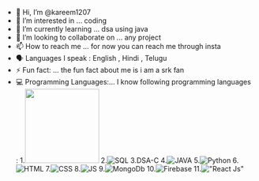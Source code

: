 - 👋 Hi, I’m @kareem1207
- 👀 I’m interested in ... coding
- 🌱 I’m currently learning ... dsa using java
- 💞️ I’m looking to collaborate on ... any project
- 📫 How to reach me ... for now you can reach me through insta
- 🗣️ Languages I speak : English , Hindi , Telugu
- ⚡ Fun fact: ... the fun fact about me is i am a srk fan
- 💻 Programming Languages:... I know following programming languages : 1.<img src="./c.png" width=150> 2.![SQL](./sql.webp)
  3.DSA-C 4.![JAVA](./java.png) 5.![Python](./python.png) 6.![HTML](./html.jpeg) 7.![CSS](./css.webp) 8.![JS](./Js.webp) 9.![MongoDb](./mongodb.jpeg) 10.![Firebase](./firebase_logo_shot.png) 11.!["React Js"](./React.png)

<!---
kareem1207/kareem1207 is a ✨ special ✨ repository because its `README.md` (this file) appears on your GitHub profile.
You can click the Preview link to take a look at your changes.
--->
